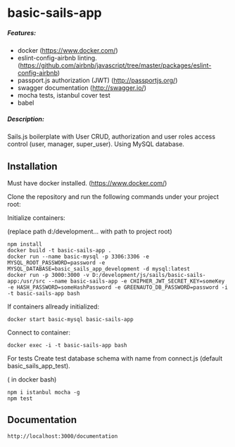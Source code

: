 # basic-sails-app

##### Features:
* docker (https://www.docker.com/)
* eslint-config-airbnb linting. (https://github.com/airbnb/javascript/tree/master/packages/eslint-config-airbnb)
* passport.js authorization (JWT)  (http://passportjs.org/)
* swagger documentation (http://swagger.io/)
* mocha tests, istanbul cover test
* babel

##### Description:
Sails.js boilerplate with User CRUD, authorization and user roles access control (user, manager, super_user). Using MySQL database.

## Installation

Must have docker installed. (https://www.docker.com/)

Clone the repository and run the following commands under your project root:

Initialize containers:

(replace path d:/development... with path to project root)
```shell
npm install
docker build -t basic-sails-app .
docker run --name basic-mysql -p 3306:3306 -e MYSQL_ROOT_PASSWORD=password -e MYSQL_DATABASE=basic_sails_app_development -d mysql:latest
docker run -p 3000:3000 -v D:/development/js/sails/basic-sails-app:/usr/src --name basic-sails-app -e CHIPHER_JWT_SECRET_KEY=someKey -e HASH_PASSWORD=someHashPassword -e GREENAUTO_DB_PASSWORD=password -i -t basic-sails-app bash
```

If containers allready initialized:
```
docker start basic-mysql basic-sails-app
```

Connect to container:
```
docker exec -i -t basic-sails-app bash
```
For tests
Create test database schema with name from connect.js (default basic_sails_app_test).

 ( in docker bash)
```shell
npm i istanbul mocha -g
npm test
```
## Documentation
```
http://localhost:3000/documentation
```
